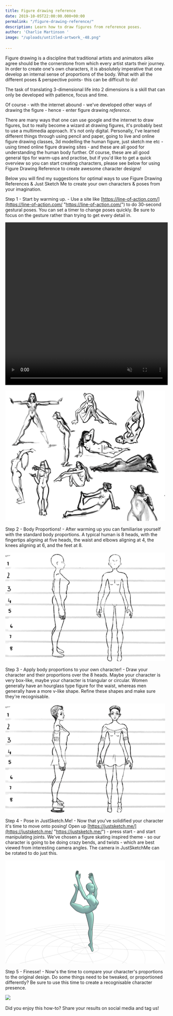 ```yaml
---
title: Figure drawing reference
date: 2019-10-05T22:00:00.000+00:00
permalink: "/figure-drawing-reference/"
description: Learn how to draw figures from reference poses.
author: 'Charlie Martinson '
image: "/uploads/untitled-artwork_-48.png"

---
```

Figure drawing is a discipline that traditional artists and animators alike agree should be the cornerstone from which every artist starts their journey. In order to create one's own characters, it is absolutely imperative that one develop an internal sense of proportions of the body. What with all the different poses & perspective points- this can be difficult to do!

The task of translating 3-dimensional life into 2 dimensions is a skill that can only be developed with patience, focus and time.

Of course - with the internet abound - we've developed other ways of drawing the figure - hence - enter figure drawing _reference_.

There are many ways that one can use google and the internet to draw figures, but to really become a wizard at drawing figures, it's probably best to use a multimedia approach. It's not only digital. Personally, I've learned different things through using pencil and paper, going to live and online figure drawing classes, 3d modelling the human figure, just sketch me etc - using timed online figure drawing sites - and these are all good for understanding the human body further. Of course, these are all good general tips for warm-ups and practise, but if you'd like to get a quick overview so you can start creating characters, please see below for using Figure Drawing Reference to create awesome character designs!

Below you will find my suggestions for optimal ways to use Figure Drawing References & Just Sketch Me to create your own characters & poses from your imagination.

Step 1 - Start by warming up. - Use a site like [https://line-of-action.com/](https://line-of-action.com/ "https://line-of-action.com/") to do 30-second gestural poses. You can set a timer to change poses quickly. Be sure to focus on the gesture rather than trying to get every detail in.

<video width="512" height="512" playsinline autoplay muted loop><source src="/uploads/untitled-artwork_-12.mp4" type="video/mp4"></video>

![](/uploads/untitled-artwork_-48.png)

Step 2 - Body Proportions! - After warming up you can familiarise yourself with the standard body proportions. A typical human is 8 heads, with the fingertips aligning at five heads, the waist and elbows aligning at 4, the knees aligning at 6, and the feet at 8.

![](/uploads/untitled-artwork_-51.png)

Step 3 - Apply body proportions to your own character! - Draw your character and their proportions over the 8 heads. Maybe your character is very box-like, maybe your character is triangular or circular. Women generally have an hourglass type figure for the waist, whereas men generally have a more v-like shape. Refine these shapes and make sure they're recognisable.

![](/uploads/untitled-artwork_-53.png)

Step 4 - Pose in JustSketch.Me! - Now that you've solidified your character it's time to move onto posing! Open up [https://justsketch.me/](https://justsketch.me/ "https://justsketch.me/") - press start - and start manipulating joints. We've chosen a figure skating inspired theme - so our character is going to be doing crazy bends, and twists - which are best viewed from interesting camera angles. The camera in JustSketchMe can be rotated to do just this.

![](/uploads/justsketchme_-_screenshot_-10-_-1.png)

Step 5 - Finesse! - Now's the time to compare your character's proportions to the original design. Do some things need to be tweaked, or proportioned differently? Be sure to use this time to create a recognisable character presence.

![](/uploads/untitled-artwork_-54.png)

Did you enjoy this how-to? Share your results on social media and tag us!